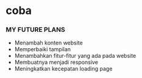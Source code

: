 # coba
### MY FUTURE PLANS
* Menambah konten website
* Memperbaiki tampilan
* Menambahkan fitur-fitur yang ada pada website
* Membuatnya menjadi responsive
* Meningkatkan kecepatan loading page